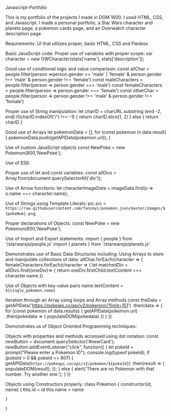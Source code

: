 Javascript-Portfolio

This is my portfolio of the projects I made in DGM 1600. I used HTML, CSS, and Javascript. I made a personal portfolio, a Star Wars character and planets page, a pokemon cards page, and an Overwatch character description page.

Requirements: 
UI that utilizes proper, basic HTML, CSS and Flexbox

Basic JavaScript code:
Proper use of variables with proper scope:
var character = new OWCharacter(stats['name'], stats['description']);


Good use of conditional logic and value comparison:
const allChar = people.filter(person =>person.gender == 'male' | 'female' & person.gender !== 'male' & person.gender !== 'female')
const maleCharacters =  people.filter(person => person.gender === 'male')
const femaleCharacters =  people.filter(person => person.gender === 'female')
const otherChar = people.filter(person => person.gender !== 'male' & person.gender !== 'female')

Proper use of String manipulation:
 let charID = charURL.substring (end -2, end)
    if(charID.indexOf('/') !== -1) {
       return charID.slice(1, 2)
    }   else {
        return charID
    } 


Good use of Arrays
let pokemonData = [];
    for (const pokemon in data.result) {
        pokemonData.push(getAPIData(pokemon.url));
    }

Use of custom JavaScript objects
 const NewPoke = new Pokemon(800,'NewPoke');


Use of ES6:

Proper use of let and const variables:
const allDivs =  Array.from(document.querySelectorAll('div'));

Use of Arrow functions:
let characterImageData = imageData.find(o => o.name === character.name);

Use of Strings using Template Literals:
pic.src = `https://raw.githubusercontent.com/fanzeyi/pokemon.json/master/images/${pokeNum}.png`;

Proper declarations of Objects:
const NewPoke = new Pokemon(800,'NewPoke');

Use of Import and Export statements:
import { people } from '/starwarsjs/people.js'
import { planets } from '/starwarsjs/planets.js'

Demonstrates use of Basic Data Structures including:
Using Arrays to store and manipulate collections of data:
allChar.forEach(character => {
    femaleCharacters.forEach(character => {
        let matchedDiv = allDivs.find((oneDiv)=> {
            return oneDiv.firstChild.textContent === character.name
        })

Use of Objects with key-value pairs
name.textContent = `${single_pokemon.name}`


Iteration through an Array using loops and Array methods
    const theData = getAPIData('https://pokeapi.co/api/v2/pokemon/?limit=151')
    .then(data => {
        for (const pokemon of data.results) {
            getAPIData(pokemon.url)
            .then(pokedata => {
                populateDOM(pokedata)
            })
    }
    })

Demonstrates us of Object Oriented Programming techniques:

Objects with properties and methods accessed using dot notation:
const newButton = document.querySelector('#newCard');
  newButton.addEventListener("click", function() {
      let pokeId = prompt("Please enter a Pokemon ID");
      console.log(typeof pokeId);
      if (pokeId > 0 && pokeId <= 807) {
        getAPIData(`https://pokeapi.co/api/v2/pokemon/${pokeId}`)
      .then(result => {
      populateDOM(result);
      });
    } else {
        alert('There are no Pokemon with that number. Try another one.');
    }
  }) 

Objects using Constructors properly:
class Pokemon {
    constructor(id, name) {
      this.id = id
      this.name = name
      
    }
   }
